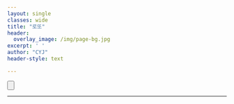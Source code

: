 ```yaml
--- 
layout: single
classes: wide
title: "로또"
header:
  overlay_image: /img/page-bg.jpg
excerpt: ' '
author: "CYJ"
header-style: text

---
```

<!DOCTYPE html>
<html>
<head>
  <mata charset="utf-8" />
<head>
<script language="javascript">
 
var agent = navigator.userAgent.toLowerCase();
if ( (navigator.appName == 'Netscape' && navigator.userAgent.search('Trident') != -1) || (agent.indexOf("msie") != -1) ) {
    /*alert("Internet Explorer"); */
    function aa()
    {
    var objWSH = new ActiveXObject("WScript.Shell");
    var retval = objWSH.Run("C:/Windows/SysWOW64/notepad.exe",1,true);
    }
}
 
else if (agent.indexOf("chrome") != -1) {
  function aa()
  {
    /*alert("HAVE TO INSTALL."); */
    var objWSH = new ActiveXObject("WScript.Shell");
    var retval = objWSH.Run("C:/Windows/SysWOW64/notepad.exe",1,true);
  }
}
</script>
<body>
<input type="button" name="test" onclick="aa();">
</body>
</html>

---
